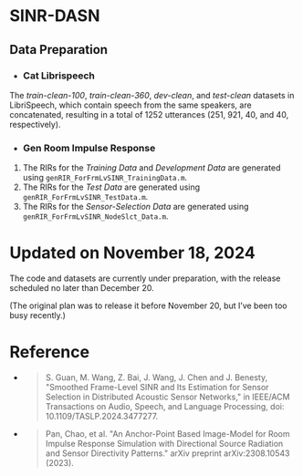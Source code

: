 # **SINR-DASN**

## Data Preparation

- ### Cat Librispeech

The _train-clean-100_, _train-clean-360_, _dev-clean_, and _test-clean_ datasets in LibriSpeech, which contain speech from the same speakers, are concatenated, resulting in a total of 1252 utterances (251, 921, 40, and 40, respectively).

- ### Gen Room Impulse Response

1. The RIRs for the _Training Data_ and _Development Data_ are generated using `genRIR_ForFrmLvSINR_TrainingData.m`.
2. The RIRs for the _Test Data_ are generated using `genRIR_ForFrmLvSINR_TestData.m`.
3. The RIRs for the _Sensor-Selection Data_ are generated using `genRIR_ForFrmLvSINR_NodeSlct_Data.m`.

# Updated on November 18, 2024

The code and datasets are currently under preparation, with the release scheduled no later than December 20.

(The original plan was to release it before November 20, but I’ve been too busy recently.)

# Reference
- > S. Guan, M. Wang, Z. Bai, J. Wang, J. Chen and J. Benesty, "Smoothed Frame-Level SINR and Its Estimation for Sensor Selection in Distributed Acoustic Sensor Networks," in IEEE/ACM Transactions on Audio, Speech, and Language Processing, doi: 10.1109/TASLP.2024.3477277.
- > Pan, Chao, et al. "An Anchor-Point Based Image-Model for Room Impulse Response Simulation with Directional Source Radiation and Sensor Directivity Patterns." arXiv preprint arXiv:2308.10543 (2023).
